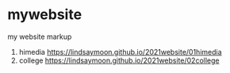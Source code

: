 # mywebsite
my website markup
1. himedia https://lindsaymoon.github.io/2021website/01himedia
1. college https://lindsaymoon.github.io/2021website/02college
